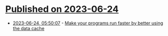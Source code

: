 # [Published on 2023-06-24](index.md)

* [2023-06-24, 05:50:07](https://lobste.rs/s/desnbj/make_your_programs_run_faster_by_better) - [Make your programs run faster by better using the data cache](https://johnnysswlab.com/make-your-programs-run-faster-by-better-using-the-data-cache/)
